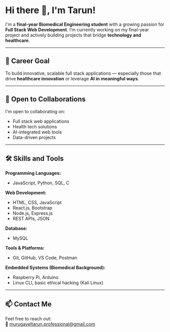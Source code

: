 # Hi there 👋, I'm Tarun!

I'm a **final-year Biomedical Engineering student** with a growing passion for **Full Stack Web Development**. I’m currently working on my final-year project and actively building projects that bridge **technology and healthcare**.

---

## 🎯 Career Goal  
To build innovative, scalable full stack applications — especially those that drive **healthcare innovation** or leverage **AI in meaningful ways**.

---

## 👯 Open to Collaborations  
I'm open to collaborating on:
- Full stack web applications  
- Health tech solutions  
- AI-integrated web tools  
- Data-driven projects  

---

## 🛠️ Skills and Tools  

**Programming Languages:**  
- JavaScript, Python, SQL, C  

**Web Development:**  
- HTML, CSS, JavaScript  
- React.js, Bootstrap  
- Node.js, Express.js  
- REST APIs, JSON  

**Database:**  
- MySQL  

**Tools & Platforms:**  
- Git, GitHub, VS Code, Postman  

**Embedded Systems (Biomedical Background):**  
- Raspberry Pi, Arduino  
- Linux CLI, basic ethical hacking (Kali Linux)  

---

## 📫 Contact Me  
Feel free to reach out:  
📧 [murugaveltarun.professional@gmail.com](mailto:murugaveltarun.professional@gmail.com)
